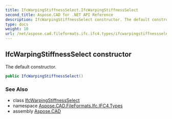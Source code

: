 ```yaml
---
title: IfcWarpingStiffnessSelect.IfcWarpingStiffnessSelect
second_title: Aspose.CAD for .NET API Reference
description: IfcWarpingStiffnessSelect constructor. The default constructor
type: docs
weight: 10
url: /net/aspose.cad.fileformats.ifc.ifc4.types/ifcwarpingstiffnessselect/ifcwarpingstiffnessselect/
---
```

## IfcWarpingStiffnessSelect constructor

The default constructor.

```csharp
public IfcWarpingStiffnessSelect()
```

### See Also

* class [IfcWarpingStiffnessSelect](../)
* namespace [Aspose.CAD.FileFormats.Ifc.IFC4.Types](../../ifcwarpingstiffnessselect/)
* assembly [Aspose.CAD](../../../)


